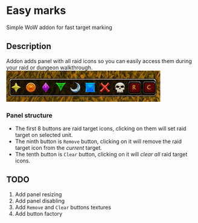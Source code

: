 # Easy marks
Simple WoW addon for fast target marking

## Description
Addon adds panel with all raid icons so you can easily access them during your raid or dungeon walkthrough.
![Preview](assets/preview.png)
### Panel structure
- The first 8 buttons are raid target icons, clicking on them will set raid target on selected unit.
- The ninth button is `Remove` button, clicking on it will remove the raid target icon from the _current_ target.
- The tenth button is `Clear` button, clicking on it will _clear all_ raid target icons.
## TODO
1. Add panel resizing
2. Add panel disabling
3. Add `Remove` and `Clear` buttons textures
4. Add button factory
